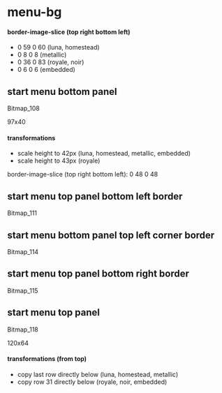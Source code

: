 # menu-bg

#### border-image-slice (top right bottom left)
* 0 59 0 60 (luna, homestead)
* 0 8 0 8 (metallic)
* 0 36 0 83 (royale, noir)
* 0 6 0 6 (embedded)

## start menu bottom panel

Bitmap_108

97x40

#### transformations
* scale height to 42px (luna, homestead, metallic, embedded)
* scale height to 43px (royale)

border-image-slice (top right bottom left): 0 48 0 48

## start menu top panel bottom left border

Bitmap_111

## start menu bottom panel top left corner border

Bitmap_114

## start menu top panel bottom right border

Bitmap_115

## start menu top panel

Bitmap_118

120x64

#### transformations (from top)
* copy last row directly below (luna, homestead, metallic)
* copy row 31 directly below (royale, noir, embedded)

